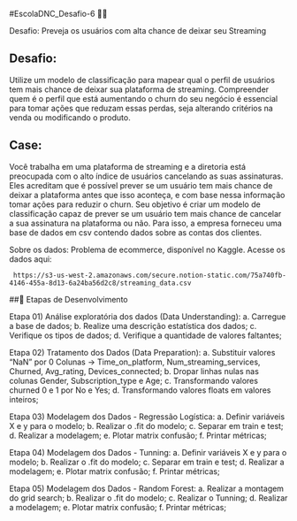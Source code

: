 #EscolaDNC_Desafio-6 🚀🚀

Desafio: Preveja os usuários com alta chance de deixar seu Streaming

## Desafio:
Utilize um modelo de classificação para mapear qual o perfil de
usuários tem mais chance de deixar sua plataforma de streaming.
Compreender quem é o perfil que está aumentando o churn do seu
negócio é essencial para tomar ações que reduzam essas perdas,
seja alterando critérios na venda ou modificando o produto.

## Case: 
Você trabalha em uma plataforma de streaming e a diretoria está preocupada com o
alto índice de usuários cancelando as suas assinaturas. Eles acreditam que é possível
prever se um usuário tem mais chance de deixar a plataforma antes que isso aconteça,
e com base nessa informação tomar ações para reduzir o churn.
Seu objetivo é criar um modelo de classificação capaz de prever se um usuário tem
mais chance de cancelar a sua assinatura na plataforma ou não. Para isso, a empresa
forneceu uma base de dados em csv contendo dados sobre as contas dos clientes.

Sobre os dados: Problema de ecommerce, disponível no Kaggle. Acesse os dados aqui:

     https://s3-us-west-2.amazonaws.com/secure.notion-static.com/75a740fb-4146-455a-8d13-6a24ba56d2c8/streaming_data.csv

##🎯 Etapas de Desenvolvimento

Etapa 01) Análise exploratória dos dados (Data Understanding):
a. Carregue a base de dados;
b. Realize uma descrição estatística dos dados;
c. Verifique os tipos de dados;
d. Verifique a quantidade de valores faltantes;

Etapa 02) Tratamento dos Dados (Data Preparation):
a. Substituir valores “NaN” por 0 Colunas → Time_on_platform, Num_streaming_services, Churned, Avg_rating, Devices_connected;
b. Dropar linhas nulas nas colunas Gender, Subscription_type e Age;
c. Transformando valores churned 0 e 1 por No e Yes;
d. Transformando valores floats em valores inteiros;

Etapa 03) Modelagem dos Dados - Regressão Logística:
a. Definir variáveis X e y para o modelo;
b. Realizar o .fit do modelo;
c. Separar em train e test;
d. Realizar a modelagem;
e. Plotar matrix confusão;
f. Printar métricas;

Etapa 04) Modelagem dos Dados - Tunning:
a. Definir variáveis X e y para o modelo;
b. Realizar o .fit do modelo;
c. Separar em train e test;
d. Realizar a modelagem;
e. Plotar matrix confusão;
f. Printar métricas;

Etapa 05) Modelagem dos Dados - Random Forest:
a. Realizar a montagem do grid search;
b. Realizar o .fit do modelo;
c. Realizar o Tunning;
d. Realizar a modelagem;
e. Plotar matrix confusão;
f. Printar métricas;


